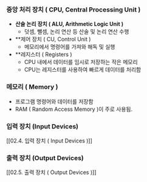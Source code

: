 ### 중앙 처리 장치 ( CPU, Central Processing Unit )
- **산술 논리 장치 ( ALU, Arithmetic Logic Unit )**
	- 덧셈, 뺄셈, 논리 연산 등 산술 및 논리 연산 수행
- **제어 장치 ( CU, Control Unit )
	- 메모리에서 명령어를 가져와 해독 및 실행
- **레지스터 ( Registers )
	- CPU 내에서 데이터를 임시로 저장하는 작은 메모리
	- CPU는 레지스터를 사용하여 빠르게 데이터를 처리함
### 메모리 ( Memory )
- 프로그램 명령어와 데이터를 저장함
- RAM ( Random Access Memory )이 주로 사용됨.

### 입력 장치 (Input Devices)
[[02.4. 입력 장치 ( Input Devices )]]
### 출력 장치 (Output Devices)
[[02.5. 출력 장치 ( Output Devices )]]